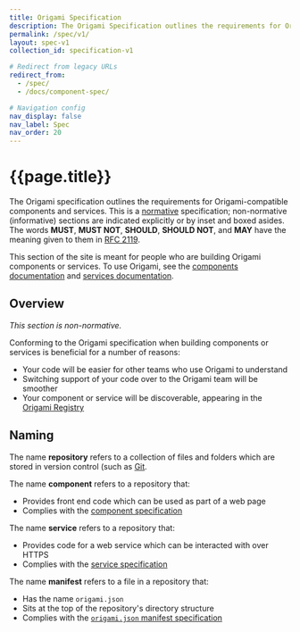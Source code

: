 ```yaml
---
title: Origami Specification
description: The Origami Specification outlines the requirements for Origami-compatible components and services, helping others contribute back.
permalink: /spec/v1/
layout: spec-v1
collection_id: specification-v1

# Redirect from legacy URLs
redirect_from:
  - /spec/
  - /docs/component-spec/

# Navigation config
nav_display: false
nav_label: Spec
nav_order: 20
---
```



# {{page.title}}

The Origami specification outlines the requirements for Origami-compatible components and services. This is a <a href="https://www.w3.org/TR/qaframe-spec/" class="o-typography-link--external">normative</a> specification; non-normative (informative) sections are indicated explicitly or by inset and boxed asides. The words **MUST**, **MUST NOT**, **SHOULD**, **SHOULD NOT**, and **MAY** have the meaning given to them in <a href="http://www.ietf.org/rfc/rfc2119.txt" class="o-typography-link--external">RFC 2119</a>.

<aside>
	This section of the site is meant for people who are building Origami components or services. To use Origami, see the <a href="/docs/components/">components documentation</a> and <a href="/docs/services/">services documentation</a>.
</aside>


## Overview

_This section is non-normative._

Conforming to the Origami specification when building components or services is beneficial for a number of reasons:

  - Your code will be easier for other teams who use Origami to understand
  - Switching support of your code over to the Origami team will be smoother
  - Your component or service will be discoverable, appearing in the <a href="https://registry.origami.ft.com/components">Origami Registry</a>


## Naming

The name **repository** refers to a collection of files and folders which are stored in version control (such as <a class="o-typography-link--external" href="https://git-scm.com/">Git</a>.

The name **component** refers to a repository that:

  - Provides front end code which can be used as part of a web page
  - Complies with the [component specification](/spec/v1/components/)

The name **service** refers to a repository that:

  - Provides code for a web service which can be interacted with over HTTPS
  - Complies with the [service specification](/spec/v1/services/)

The name **manifest** refers to a file in a repository that:

  - Has the name `origami.json`
  - Sits at the top of the repository's directory structure
  - Complies with the [`origami.json` manifest specification](/spec/v1/manifest/)
